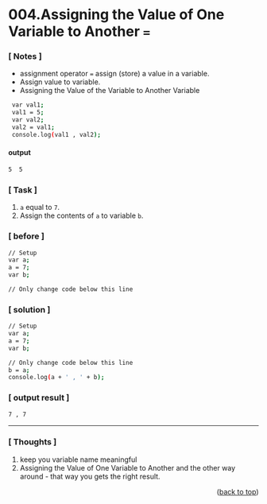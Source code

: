 <a name="topage"></a>

# 004.Assigning the Value of One Variable to Another `=`

### [ Notes ]
  * assignment operator `=` assign (store) a value in a variable.
  * Assign value to variable.
  * Assigning the Value of the Variable to Another Variable


```sh
 var val1;
 val1 = 5;
 var val2;
 val2 = val1;
 console.log(val1 , val2);

```
#### output
```sh
5  5
```

### [ Task ]
  1. `a` equal to  `7`.
  2. Assign the contents of `a` to variable `b`. 

### [ before ]

```sh
// Setup
var a;
a = 7;
var b;

// Only change code below this line
```

### [ solution ]

```sh
// Setup
var a;
a = 7;
var b;

// Only change code below this line
b = a;
console.log(a + ' , ' + b);

```

### [ output result ]

```sh
7 , 7
```

-----

### [ Thoughts ]

  1. keep you variable name meaningful
  2. Assigning the Value of One Variable to Another and the other way around - that way you gets the right result.

<p align="right">(<a href="#topage">back to top</a>)</p>
<br/>
<br/>
